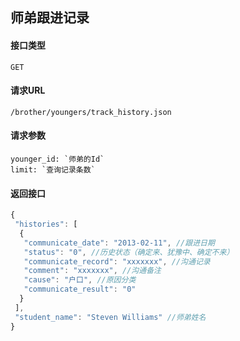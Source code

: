 ## 师弟跟进记录
#### 接口类型
	GET
#### 请求URL
	/brother/youngers/track_history.json
#### 请求参数
	younger_id: `师弟的Id`
	limit: `查询记录条数`
#### 返回接口
```js
{
 "histories": [
  {
   "communicate_date": "2013-02-11", //跟进日期
   "status": "0", //历史状态（确定来、犹豫中、确定不来）
   "communicate_record": "xxxxxxx", //沟通记录
   "comment": "xxxxxxx", //沟通备注
   "cause": "户口", //原因分类
   "communicate_result": "0"
  }
 ],
 "student_name": "Steven Williams" //师弟姓名
}
```